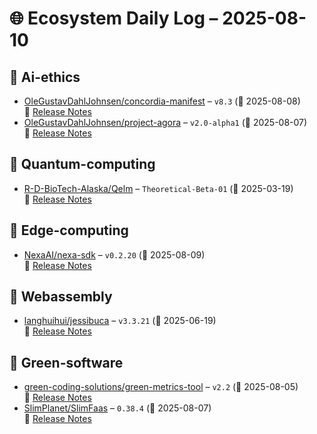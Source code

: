# 🌐 Ecosystem Daily Log – 2025-08-10

## 🔹 Ai-ethics
- [OleGustavDahlJohnsen/concordia-manifest](https://github.com/OleGustavDahlJohnsen/concordia-manifest/releases/tag/v8.3) – `v8.3` (📅 2025-08-08)  
  🔗 [Release Notes](https://github.com/OleGustavDahlJohnsen/concordia-manifest/releases/tag/v8.3)
- [OleGustavDahlJohnsen/project-agora](https://github.com/OleGustavDahlJohnsen/project-agora/releases/tag/v2.0-alpha1) – `v2.0-alpha1` (📅 2025-08-07)  
  🔗 [Release Notes](https://github.com/OleGustavDahlJohnsen/project-agora/releases/tag/v2.0-alpha1)

## 🔹 Quantum-computing
- [R-D-BioTech-Alaska/Qelm](https://github.com/R-D-BioTech-Alaska/Qelm/releases/tag/Theoretical-Beta-01) – `Theoretical-Beta-01` (📅 2025-03-19)  
  🔗 [Release Notes](https://github.com/R-D-BioTech-Alaska/Qelm/releases/tag/Theoretical-Beta-01)

## 🔹 Edge-computing
- [NexaAI/nexa-sdk](https://github.com/NexaAI/nexa-sdk/releases/tag/v0.2.20) – `v0.2.20` (📅 2025-08-09)  
  🔗 [Release Notes](https://github.com/NexaAI/nexa-sdk/releases/tag/v0.2.20)

## 🔹 Webassembly
- [langhuihui/jessibuca](https://github.com/langhuihui/jessibuca/releases/tag/v3.3.21) – `v3.3.21` (📅 2025-06-19)  
  🔗 [Release Notes](https://github.com/langhuihui/jessibuca/releases/tag/v3.3.21)

## 🔹 Green-software
- [green-coding-solutions/green-metrics-tool](https://github.com/green-coding-solutions/green-metrics-tool/releases/tag/v2.2) – `v2.2` (📅 2025-08-05)  
  🔗 [Release Notes](https://github.com/green-coding-solutions/green-metrics-tool/releases/tag/v2.2)
- [SlimPlanet/SlimFaas](https://github.com/SlimPlanet/SlimFaas/releases/tag/0.38.4) – `0.38.4` (📅 2025-08-07)  
  🔗 [Release Notes](https://github.com/SlimPlanet/SlimFaas/releases/tag/0.38.4)